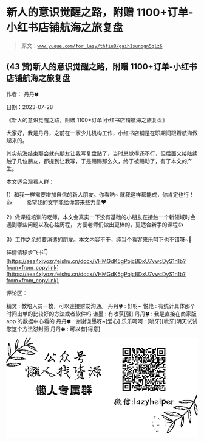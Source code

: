 # 新人的意识觉醒之路，附赠 1100+订单-小红书店铺航海之旅复盘

> 原文：[`www.yuque.com/for_lazy/thfiu8/gaih1sunogn5qlz6`](https://www.yuque.com/for_lazy/thfiu8/gaih1sunogn5qlz6)



## (43 赞)新人的意识觉醒之路，附赠 1100+订单-小红书店铺航海之旅复盘 

作者： 丹丹🍀 

日期：2023-07-28 

《新人的意识觉醒之路，附赠 1100+订单|小红书店铺航海之旅复盘》 

大家好，我是丹丹，之前在一家少儿机构工作，小红书店铺是在职期间跟着航海做起来的。 

其实航海结束那会就有朋友让我写复盘贴了，当时总觉得还不行，但后面又接陆续触了几位朋友，都提到让我写，于是踢踢那么久，终于被踢动了，有了本文的产生。 

本文适合观看人群： 

1）和我一样需要增加自信的新人朋友。你看呐~ 就我这样都能成，你肯定也行！👍          希望我的文字能给你带来些力量❤️ 

2）做课程培训的老师。本文会真实一下没有基础的小朋友在接触一个新领域时会遇到哪些问题以及心路历程， 方便老师们做出更棒的，更适合新手的课程👍 

3）工作之余想要消遣的朋友。本文内容不干，纯当个看客来乐呵下也不错呀~🤭 

详情请移步飞书👇 [https://aea4xjvozr.feishu.cn/docx/VHMGdK5gPojcBDxU7vwcDyS1n1b?from=from_copylink](https://aea4xjvozr.feishu.cn/docx/VHMGdK5gPojcBDxU7vwcDyS1n1b?from=from_copylink) 

评论区： 

精灵 : 教培人员一枚，可以连接财友沟通。 丹丹🍀 : 好呀~ 悦佬 : 有统计具体那个时间出单的比较好的方法或者软件吗 谦墨 : 有收获[强] 丹丹🍀 : 我是直接在商家版 app 的数据中心看的 丹丹🍀 : 谢谢谦墨呀~[爱心] 乐乐呵呵 : [呲牙][呲牙]明天试试您这个方法怼封面 丹丹🍀 : 可以有[得意] 

![](img/894d30a529e7c37bcd3392323c99941c.png)  